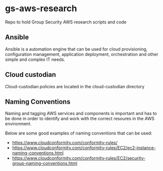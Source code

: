 # gs-aws-research
Repo to hold Group Security AWS research scripts and code

## Ansible
Ansible is a automation engine that can be used for cloud provisioning, configuration management, application deployment, orchestration and other simple and complex IT needs.

## Cloud custodian
Cloud-custodian policies are located in the cloud-custodian directory

## Naming Conventions
Naming and tagging AWS services and components is important and has to be done in order to identify and work with the correct resoures in the AWS environment.

Below are some good examples of naming conventions that can be used:

- https://www.cloudconformity.com/conformity-rules/
- https://www.cloudconformity.com/conformity-rules/EC2/ec2-instance-naming-conventions.html
- https://www.cloudconformity.com/conformity-rules/EC2/security-group-naming-conventions.html
